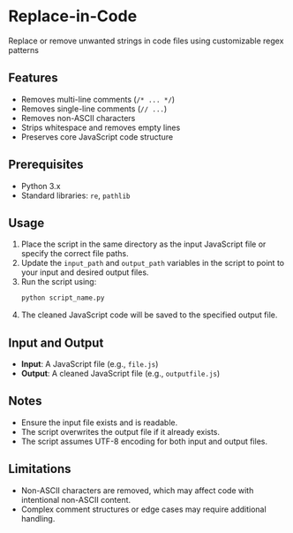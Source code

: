 # Replace-in-Code
Replace or remove unwanted strings in code files using customizable regex patterns

## Features
- Removes multi-line comments (`/* ... */`)
- Removes single-line comments (`// ...`)
- Removes non-ASCII characters
- Strips whitespace and removes empty lines
- Preserves core JavaScript code structure

## Prerequisites
- Python 3.x
- Standard libraries: `re`, `pathlib`

## Usage
1. Place the script in the same directory as the input JavaScript file or specify the correct file paths.
2. Update the `input_path` and `output_path` variables in the script to point to your input and desired output files.
3. Run the script using:
   ```bash
   python script_name.py
   ```
4. The cleaned JavaScript code will be saved to the specified output file.

## Input and Output
- **Input**: A JavaScript file (e.g., `file.js`)
- **Output**: A cleaned JavaScript file (e.g., `outputfile.js`)

## Notes
- Ensure the input file exists and is readable.
- The script overwrites the output file if it already exists.
- The script assumes UTF-8 encoding for both input and output files.

## Limitations
- Non-ASCII characters are removed, which may affect code with intentional non-ASCII content.
- Complex comment structures or edge cases may require additional handling.
